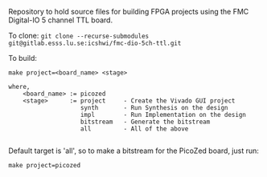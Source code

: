 Repository to hold source files for building FPGA projects using the FMC Digital-IO 5 channel TTL board.

To clone:
`git clone --recurse-submodules git@gitlab.esss.lu.se:icshwi/fmc-dio-5ch-ttl.git`

To build:

```
make project=<board_name> <stage>

where, 
    <board_name> := picozed
    <stage>      := project     - Create the Vivado GUI project 
                    synth       - Run Synthesis on the design  
                    impl        - Run Implementation on the design  
                    bitstream   - Generate the bitstream
                    all         - All of the above
                    
```

Default target is 'all', so to make a bitstream for the PicoZed board, just run:

`make project=picozed`



